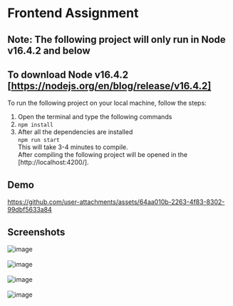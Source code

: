 # Frontend Assignment
## Note: The following project will only run in Node v16.4.2 and below
## To download Node v16.4.2 [https://nodejs.org/en/blog/release/v16.4.2]
To run the following project on your local machine, follow the steps:
1. Open the terminal and type the following commands
2. ```npm install```
3. After all the dependencies are installed<br />
```npm run start```<br />
This will take 3-4 minutes to compile.<br />
After compiling the following project will be opened in the [http://localhost:4200/].

## Demo


https://github.com/user-attachments/assets/64aa010b-2263-4f83-8302-99dbf5633a84



## Screenshots

![image](https://github.com/user-attachments/assets/8eb6661a-3afc-4410-b9b7-e0683a0509be)
<br />
<br />
![image](https://github.com/user-attachments/assets/01a4bbe3-c0d0-4c8f-b277-b265cc9481cb)
<br />
<br />
![image](https://github.com/user-attachments/assets/95344388-4faa-4912-929f-3adb9b2a9817)
<br />
<br />
![image](https://github.com/user-attachments/assets/1a9b3753-63e6-4590-83c9-977fc68ffffd)




